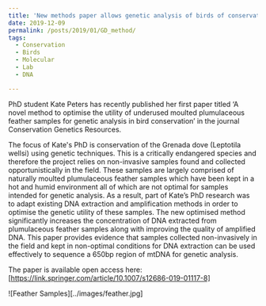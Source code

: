 ```yaml
---
title: 'New methods paper allows genetic analysis of birds of conservation concern'
date: 2019-12-09
permalink: /posts/2019/01/GD_method/
tags:
  - Conservation
  - Birds
  - Molecular
  - Lab
  - DNA

---
```


PhD student Kate Peters has recently published her first paper titled ‘A novel method to optimise the utility of underused moulted plumulaceous feather samples for genetic analysis in bird conservation’ in the journal Conservation Genetics Resources. 

The focus of Kate's PhD is conservation of the Grenada dove (Leptotila wellsi) using genetic techniques. This is a critically endangered species and therefore the project relies on non-invasive samples found and collected opportunistically in the field. These samples are largely comprised of naturally moulted plumulaceous feather samples which have been kept in a hot and humid environment all of which are not optimal for samples intended for genetic analysis. As a result, part of Kate’s PhD research was to adapt existing DNA extraction and amplification methods in order to optimise the genetic utility of these samples. The new optimised method significantly increases the concentration of DNA extracted from plumulaceous feather samples along with improving the quality of amplified DNA. This paper provides evidence that samples collected non-invasively in the field and kept in non-optimal conditions for DNA extraction can be used effectively to sequence a 650bp region of mtDNA for genetic analysis.

The paper is available open access here: [https://link.springer.com/article/10.1007/s12686-019-01117-8]


![Feather Samples][../images/feather.jpg]